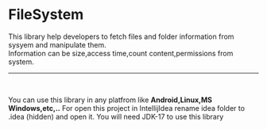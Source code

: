 # FileSystem

This library help developers to fetch files and folder information from sysyem and manipulate them.</br>
Information can be size,access time,count content,permissions from system.

--------------
</br>

You can use this library in any platfrom like **Android,Linux,MS Windows,etc,..**
For open this project in IntellijIdea rename idea folder to .idea (hidden) and open it.
You will need JDK-17 to use this library
